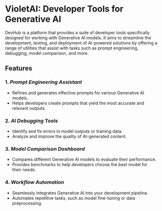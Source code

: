 # VioletAI: Developer Tools for Generative AI

DevHub is a platform that provides a suite of developer tools specifically designed for working with Generative AI models. It aims to streamline the development, testing, and deployment of AI-powered solutions by offering a range of utilities that assist with tasks such as prompt engineering, debugging, model comparison, and more.

## Features

### 1. *Prompt Engineering Assistant*
   - Refines and generates effective prompts for various Generative AI models.
   - Helps developers create prompts that yield the most accurate and relevant outputs.
   
### 2. *AI Debugging Tools*
   - Identify and fix errors in model outputs or training data.
   - Analyze and improve the quality of AI-generated content.
   
### 3. *Model Comparison Dashboard*
   - Compares different Generative AI models to evaluate their performance.
   - Provides benchmarks to help developers choose the best model for their needs.

### 4. *Workflow Automation*
   - Seamlessly integrates Generative AI into your development pipeline.
   - Automates repetitive tasks, such as model fine-tuning or data preprocessing.
